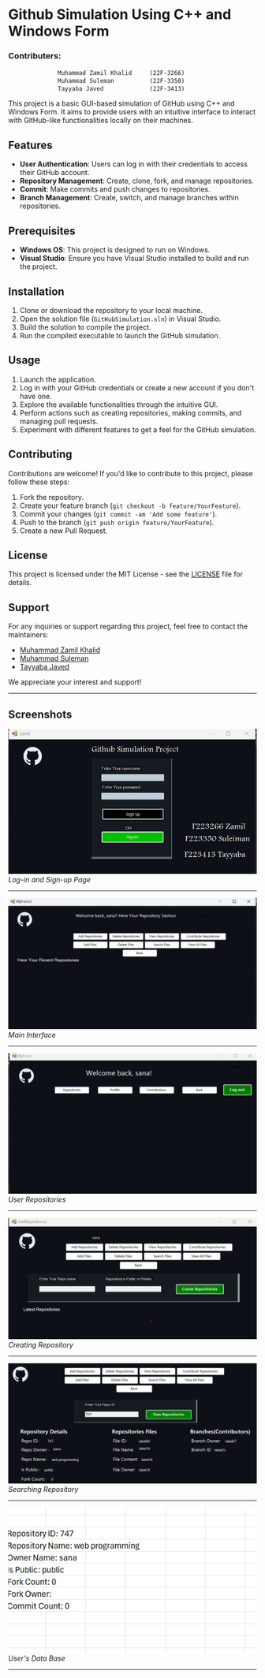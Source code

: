 # Github Simulation Using C++ and Windows Form

### Contributers:
                  Muhammad Zamil Khalid     (22F-3266)
                  Muhammad Suleman          (22F-3350)
                  Tayyaba Javed             (22F-3413)

This project is a basic GUI-based simulation of GitHub using C++ and Windows Form. It aims to provide users with an intuitive interface to interact with GitHub-like functionalities locally on their machines.

## Features

- **User Authentication**: Users can log in with their credentials to access their GitHub account.
- **Repository Management**: Create, clone, fork, and manage repositories.
- **Commit**: Make commits and push changes to repositories.
- **Branch Management**: Create, switch, and manage branches within repositories.

## Prerequisites

- **Windows OS**: This project is designed to run on Windows.
- **Visual Studio**: Ensure you have Visual Studio installed to build and run the project.

## Installation

1. Clone or download the repository to your local machine.
2. Open the solution file (`GitHubSimulation.sln`) in Visual Studio.
3. Build the solution to compile the project.
4. Run the compiled executable to launch the GitHub simulation.

## Usage

1. Launch the application.
2. Log in with your GitHub credentials or create a new account if you don't have one.
3. Explore the available functionalities through the intuitive GUI.
4. Perform actions such as creating repositories, making commits, and managing pull requests.
5. Experiment with different features to get a feel for the GitHub simulation.

## Contributing

Contributions are welcome! If you'd like to contribute to this project, please follow these steps:

1. Fork the repository.
2. Create your feature branch (`git checkout -b feature/YourFeature`).
3. Commit your changes (`git commit -am 'Add some feature'`).
4. Push to the branch (`git push origin feature/YourFeature`).
5. Create a new Pull Request.

## License

This project is licensed under the MIT License - see the [LICENSE](LICENSE) file for details.

## Support

For any inquiries or support regarding this project, feel free to contact the maintainers:

- [Muhammad Zamil Khalid](f223266@cfd.nu.edu.pk)
- [Muhammad Suleman](f223350@cfd.nu.edu.pk)
- [Tayyaba Javed](f223413@cfd.nu.edu.pk)

We appreciate your interest and support!

---

## Screenshots

![Screenshot 1](images/img1.jpeg)  
*Log-in and Sign-up Page*

---

![Screenshot 2](images/img2.jpeg)  
*Main Interface*

---

![Screenshot 3](images/img3.jpeg)  
*User Repositories*

---

![Screenshot 4](images/img4.jpeg)  
*Creating Repository*

---

![Screenshot 5](images/img5.jpeg)  
*Searching Repository*

---

![Screenshot 6](images/img6.jpeg)  
*User's Data Base*

---

